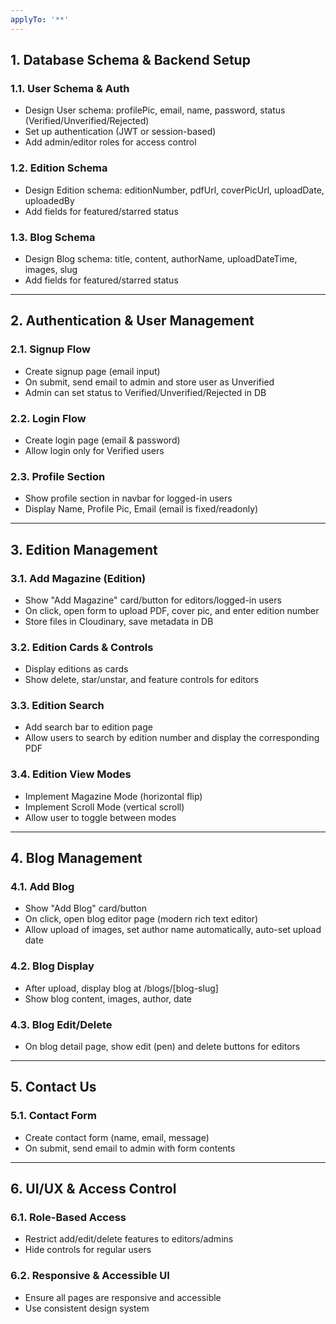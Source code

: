 ```yaml
---
applyTo: '**'
---
```

## 1. Database Schema & Backend Setup

### 1.1. User Schema & Auth
- Design User schema: profilePic, email, name, password, status (Verified/Unverified/Rejected)
- Set up authentication (JWT or session-based)
- Add admin/editor roles for access control

### 1.2. Edition Schema
- Design Edition schema: editionNumber, pdfUrl, coverPicUrl, uploadDate, uploadedBy
- Add fields for featured/starred status

### 1.3. Blog Schema
- Design Blog schema: title, content, authorName, uploadDateTime, images, slug
- Add fields for featured/starred status

---

## 2. Authentication & User Management

### 2.1. Signup Flow
- Create signup page (email input)
- On submit, send email to admin and store user as Unverified
- Admin can set status to Verified/Unverified/Rejected in DB

### 2.2. Login Flow
- Create login page (email & password)
- Allow login only for Verified users

### 2.3. Profile Section
- Show profile section in navbar for logged-in users
- Display Name, Profile Pic, Email (email is fixed/readonly)

---

## 3. Edition Management

### 3.1. Add Magazine (Edition)
- Show "Add Magazine" card/button for editors/logged-in users
- On click, open form to upload PDF, cover pic, and enter edition number
- Store files in Cloudinary, save metadata in DB

### 3.2. Edition Cards & Controls
- Display editions as cards
- Show delete, star/unstar, and feature controls for editors

### 3.3. Edition Search
- Add search bar to edition page
- Allow users to search by edition number and display the corresponding PDF

### 3.4. Edition View Modes
- Implement Magazine Mode (horizontal flip)
- Implement Scroll Mode (vertical scroll)
- Allow user to toggle between modes

---

## 4. Blog Management

### 4.1. Add Blog
- Show "Add Blog" card/button
- On click, open blog editor page (modern rich text editor)
- Allow upload of images, set author name automatically, auto-set upload date

### 4.2. Blog Display
- After upload, display blog at /blogs/[blog-slug]
- Show blog content, images, author, date

### 4.3. Blog Edit/Delete
- On blog detail page, show edit (pen) and delete buttons for editors

---

## 5. Contact Us

### 5.1. Contact Form
- Create contact form (name, email, message)
- On submit, send email to admin with form contents

---

## 6. UI/UX & Access Control

### 6.1. Role-Based Access
- Restrict add/edit/delete features to editors/admins
- Hide controls for regular users

### 6.2. Responsive & Accessible UI
- Ensure all pages are responsive and accessible
- Use consistent design system
